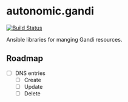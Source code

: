 # autonomic.gandi

[![Build Status](https://drone.autonomic.zone/api/badges/autonomic-cooperative/autonomic.gandi/status.svg)](https://drone.autonomic.zone/autonomic-cooperative/autonomic.gandi)

Ansible libraries for manging Gandi resources.

## Roadmap

- [ ] DNS entries
  - [ ] Create
  - [ ] Update
  - [ ] Delete
